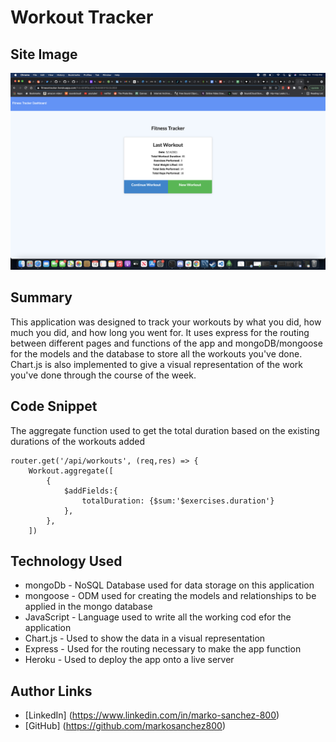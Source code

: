 # Workout Tracker

## Site Image
![Image](appPic01.png)

## Summary
This application was designed to track your workouts by what you did, how much you did, and how long you went for.  It uses express for the routing between different pages and functions of the app and mongoDB/mongoose for the models and the database to store all the workouts you've done.  Chart.js is also implemented to give a visual representation of the work you've done through the course of the week.

## Code Snippet
The aggregate function used to get the total duration based on the existing durations of the workouts added
```
router.get('/api/workouts', (req,res) => {
    Workout.aggregate([
        {
            $addFields:{
                totalDuration: {$sum:'$exercises.duration'}
            },
        },
    ])
```
## Technology Used
- mongoDb - NoSQL Database used for data storage on this application
- mongoose - ODM used for creating the models and relationships to be applied in the mongo database
- JavaScript - Language used to write all the working cod efor the application
- Chart.js - Used to show the data in a visual representation
- Express - Used for the routing necessary to make the app function
- Heroku - Used to deploy the app onto a live server

## Author Links
- [LinkedIn] (https://www.linkedin.com/in/marko-sanchez-800)
- [GitHub] (https://github.com/markosanchez800)
